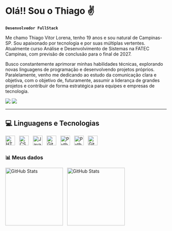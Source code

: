 # Olá!! Sou o Thiago ✌️

**`Desenvolvedor FullStack`**

Me chamo Thiago Vitor Lorena, tenho 19 anos e sou natural de Campinas-SP. Sou apaixonado por tecnologia e por suas múltiplas vertentes. Atualmente curso Análise e Desenvolvimento de Sistemas na FATEC Campinas, com previsão de conclusão para o final de 2027.

Busco constantemente aprimorar minhas habilidades técnicas, explorando novas linguagens de programação e desenvolvendo projetos próprios. Paralelamente, venho me dedicando ao estudo da comunicação clara e objetiva, com o objetivo de, futuramente, assumir a liderança de grandes projetos e contribuir de forma estratégica para equipes e empresas de tecnologia.

<div> 
  <a href = "mailto:thiago.vitor.2067@gmail.com"><img src="https://img.shields.io/badge/-Gmail-D14836?style=for-the-badge&logo=gmail&logoColor=white" target="_blank"></a>
  <a href="https://www.linkedin.com/in/thiago-vitor-lorena-2bb668285/" target="_blank"><img src="https://img.shields.io/badge/-LinkedIn-%230077B5?style=for-the-badge&logo=linkedin&logoColor=white" target="_blank"></a> 
  
</div>

---

## 💻 Linguagens e Tecnologias

<img 
    align="left" 
    alt="HTML"
    title="HTML" 
    width="30px" 
    style="padding-right: 10px;" 
    src="https://cdn.jsdelivr.net/gh/devicons/devicon@latest/icons/html5/html5-original.svg" 
/>
<img 
    align="left" 
    alt="CSS" 
    title="CSS"
    width="30px" 
    style="padding-right: 10px;" 
    src="https://cdn.jsdelivr.net/gh/devicons/devicon@latest/icons/css3/css3-original.svg" 
/>
<img 
    align="left" 
    alt="JavaScript" 
    title="JavaScript"
    width="30px" 
    style="padding-right: 10px;" 
    src="https://cdn.jsdelivr.net/gh/devicons/devicon@latest/icons/javascript/javascript-original.svg" 
/>

<img src="https://cdn.jsdelivr.net/gh/devicons/devicon@latest/icons/cplusplus/cplusplus-original.svg" 
align="left" 
alt="Git" 
 title="Git"
width="30px" 
 style="padding-right: 10px;" 
src="https://cdn.jsdelivr.net/gh/devicons/devicon@latesticons/git/git-original.svg" 
/>
<img 
    align="left" 
    alt="Python" 
    title="Python"
    width="30px" 
    style="padding-right: 10px;" 
    src="https://cdn.jsdelivr.net/gh/devicons/devicon@latest/icons/python/python-original.svg" 
/>

<img 
 align="left" 
alt="Python" 
title="Python"
width="30px" 
style="padding-right: 10px;" 
src="https://cdn.jsdelivr.net/gh/devicons/devicon@latest/icons/wordpress/wordpress-original.svg" 
/>
<img 
    align="left" 
    alt="Git" 
    title="Git"
    width="30px" 
    style="padding-right: 10px;" 
    src="https://cdn.jsdelivr.net/gh/devicons/devicon@latest/icons/git/git-original.svg" 
/>
          

<br/>
<br/>

### 📊  Meus dados

<p>
  <img 
    align="left" 
    alt="GitHub Stats" 
    height="180" 
    style="padding-right: 10px;" 
    src="https://github-readme-stats.vercel.app/api?username=ThiagoLorena04&show_icons=true&theme=tokyonight&include_all_commits=true&locale=pt-br" 
  />

<img 
      align="left" 
      alt="GitHub Stats" 
      height="180" 
      src="https://github-readme-stats.vercel.app/api/top-langs/?username=ThiagoLorena04&theme=tokyonight&layout=compact&custom_title=Linguagens&langs_count=9" 
  />

</p>
